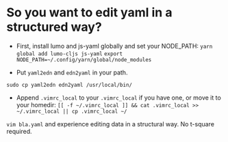 # So you want to edit yaml in a structured way?

 * First, install lumo and js-yaml globally and set your NODE_PATH:
`yarn global add lumo-cljs js-yaml`
`export NODE_PATH=~/.config/yarn/global/node_modules`

 * Put `yaml2edn` and `edn2yaml` in your path.
```
sudo cp yaml2edn edn2yaml /usr/local/bin/
```
 * Append `.vimrc_local` to your `.vimrc_local` if you have one, or move it to your homedir:
`[[ -f ~/.vimrc_local ]] && cat .vimrc_local >> ~/.vimrc_local || cp .vimrc_local ~/`

`vim bla.yaml` and experience editing data in a structural way.  No t-square required.